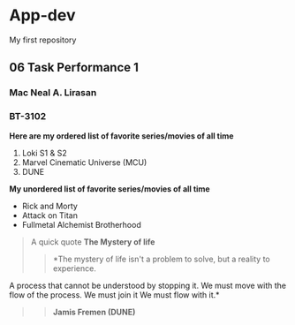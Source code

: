 # App-dev
My first repository

## 06 Task Performance 1

### Mac Neal A. Lirasan
### BT-3102

**Here are my ordered list of favorite series/movies of all time**
> 
1. Loki S1 & S2
2. Marvel Cinematic Universe (MCU)
3. DUNE

**My unordered list of favorite series/movies of all time**
> 
- Rick and Morty
- Attack on Titan
- Fullmetal Alchemist Brotherhood

> A quick quote
**The Mystery of life**
>>*The mystery of life isn't a problem to solve,
   but a reality to experience.
>>
   A process that cannot be understood by stopping it.
   We must move with the flow of the process.
   We must join it
   We must flow with it.*
>>   **Jamis Fremen (DUNE)**
